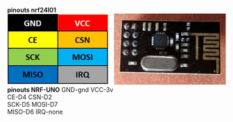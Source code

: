 **pinouts nrf24l01**
![](https://github.com/DavydenkoAnton/Arduino/blob/master/eva/points/panchenko/bathroom/airHumTemp/uno/images/Pinout-of-nRF24L01.png)<br>
**pinouts NRF-UNO**
  GND-gnd VCC-3v<br>
  CE-D4   CSN-D2<br>
  SCK-D5  MOSI-D7<br>
  MISO-D6 IRQ-none<br>

